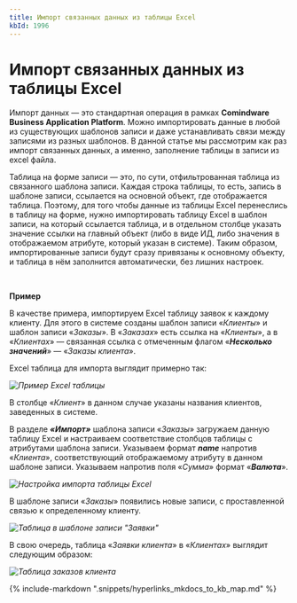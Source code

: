 ```yaml
---
title: Импорт связанных данных из таблицы Excel
kbId: 1996
---
```


# Импорт связанных данных из таблицы Excel

Импорт данных — это стандартная операция в рамках **Comindware Business Application Platform**. Можно импортировать данные в любой из существующих шаблонов записи и даже устанавливать связи между записями из разных шаблонов. В данной статье мы рассмотрим как раз импорт связанных данных, а именно, заполнение таблицы в записи из excel файла.

Таблица на форме записи — это, по сути, отфильтрованная таблица из связанного шаблона записи. Каждая строка таблицы, то есть, запись в шаблоне записи, ссылается на основной объект, где отображается таблица. Поэтому, для того чтобы данные из таблицы Excel перенеслись в таблицу на форме, нужно импортировать таблицу Excel в шаблон записи, на который ссылается таблица, и в отдельном столбце указать значение ссылки на главный объект (либо в виде ИД, либо значения в отображаемом атрибуте, который указан в системе). Таким образом, импортированные записи будут сразу привязаны к основному объекту, и таблица в нём заполнится автоматически, без лишних настроек.

 

**Пример**

В качестве примера, импортируем Excel таблицу заявок к каждому клиенту. Для этого в системе созданы шаблон записи «*Клиенты*» и шаблон записи «*Заказы*». В «*Заказах*» есть ссылка на «*Клиенты*», а в «*Клиентах*» — связанная ссылка с отмеченным флагом «***Несколько значений***» — «*Заказы клиента*».

Excel таблица для импорта выглядит примерно так:

_![Пример Excel таблицы](https://kb.comindware.ru/assets/excel_table_import.png)_

В столбце «*Клиент*» в данном случае указаны названия клиентов, заведенных в системе.

В разделе ***«Импорт»*** шаблона записи «*Заказы*» загружаем данную таблицу Excel и настраиваем соответствие столбцов таблицы с атрибутами шаблона записи. Указываем формат ***name*** напротив «*Клиента*», соответствующий отображаемому атрибуту в данном шаблоне записи. Указываем напротив поля «*Сумма*» формат «***Валюта***».

_![Настройка импорта таблицы Excel](https://kb.comindware.ru/assets/2021-12-30_13h46_19.png)_

В шаблоне записи «*Заказы*» появились новые записи, с проставленной связью к определенному клиенту.

_![Таблица в шаблоне записи "Заявки"](https://kb.comindware.ru/assets/2021-12-30_13h48_11.png)_

В свою очередь, таблица «*Заявки клиента*» в «*Клиентах*» выглядит следующим образом:

_![Таблица заказов клиента](https://kb.comindware.ru/assets/2021-12-30_13h49_38.png)_

{% include-markdown ".snippets/hyperlinks_mkdocs_to_kb_map.md" %}

